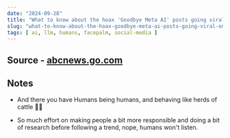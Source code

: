 ```yaml
---
date: "2024-09-28"
title: "What to know about the hoax 'Goodbye Meta AI' posts going viral on Instagram"
slug: "what-to-know-about-the-hoax-goodbye-meta-ai-posts-going-viral-on-instagram"
tags: [ ai, llm, humans, facepalm, social-media ]
---
```




## Source - [abcnews.go.com][1]

## Notes
* And there you have Humans being humans, and behaving like herds of cattle 🤦‍♂️
* So much effort on making people a bit more responsible and doing a bit of research before following a trend, nope, humans won't listen.



   [1]: https://abcnews.go.com/GMA/News/hoax-goodbye-meta-ai-posts-viral-instagram/story?id=114118866
